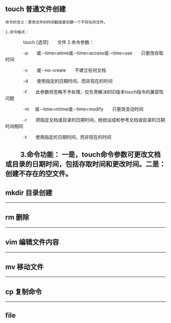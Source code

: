 ## touch 普通文件创建

    命令的含义：更改文件的时间戳或者创建一个不存在的文件。
    
    1.命令格式：
　　　　touch  [选项]　　文件
    2.命令参数：

　　　　-a　　或--time=atime或--time=access或--time=use　　只更改存取时间

　　　　-c　　或--no-create　　不建立任何文档

　　　　-d　　使用指定的日期时间，而非现在的时间

　　　　-f　　此参数将忽略不予处理，仅负责解决BSD版本touch指令的兼容性问题

　　　　-m　  或--time=mtime或--time=modify　　只更改变动时间

　　　　-r　　把指定文档或目录的日期时间，统统设成和参考文档或目录的日期时间相同

　　　　-t　　使用指定的日期时间，而非现在的时间

　　  3.命令功能：
        一是，touch命令参数可更改文档或目录的日期时间，包括存取时间和更改时间。二是：创建不存在的空文件。
----------------------------------------------------------------------------------------------------------------------------------------
## mkdir 目录创建

----------------------------------------------------------------------------------------------------------------------------------------
## rm 删除

----------------------------------------------------------------------------------------------------------------------------------------
## vim 编辑文件内容

----------------------------------------------------------------------------------------------------------------------------------------
## mv 移动文件

------------------------------------------------------------------------------------------------------------------------------------------
## cp 复制命令
------------------------------------------------------------------------------------------------------------------------------------------
## file 
